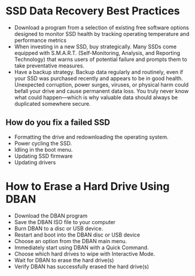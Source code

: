 # SSD Data Recovery Best Practices

* Download a program from a selection of existing free software options designed to monitor SSD health by tracking operating temperature and performance metrics
* When investing in a new SSD, buy strategically. Many SSDs come equipped with S.M.A.R.T. (Self-Monitoring, Analysis, and Reporting Technology) that warns users of potential failure and prompts them to take preventative measures.
* Have a backup strategy. Backup data regularly and routinely, even if your SSD was purchased recently and appears to be in good health. Unexpected corruption, power surges, viruses, or physical harm could befall your drive and cause permanent data loss. You truly never know what could happen—which is why valuable data should always be duplicated somewhere secure.
## How do you fix a failed SSD
* Formatting the drive and redownloading the operating system.
* Power cycling the SSD.
* Idling in the boot menu.
* Updating SSD firmware
* Updating drivers

# How to Erase a Hard Drive Using DBAN
* Download the DBAN program
* Save the DBAN ISO file to your computer
* Burn DBAN to a disc or USB device.
* Restart and boot into the DBAN disc or USB device
* Choose an option from the DBAN main menu.
* Immediately start using DBAN with a Quick Command.
* Choose which hard drives to wipe with Interactive Mode.
* Wait for DBAN to erase the hard drive(s)
* Verify DBAN has successfully erased the hard drive(s)



